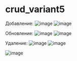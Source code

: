 # crud_variant5

Добавление: 
![image](https://github.com/1gxsha/crud_variant5/assets/114615161/110ae974-3931-4801-8a7c-178fd9fe1340)
![image](https://github.com/1gxsha/crud_variant5/assets/114615161/25c43926-4512-4cc4-b28b-8bcdd5e2fc08)

Обновление:
![image](https://github.com/1gxsha/crud_variant5/assets/114615161/50dd08ec-f2b1-49d4-bb92-2626cbf6ac9f)
![image](https://github.com/1gxsha/crud_variant5/assets/114615161/3c548e98-9e5c-4134-96e6-4d96c5dcb3a4)

Удаление:
![image](https://github.com/1gxsha/crud_variant5/assets/114615161/884d2258-888d-405e-80b6-d73685c4c5c8)
![image](https://github.com/1gxsha/crud_variant5/assets/114615161/44b12742-2deb-4381-bbb5-a096dbd0d683)

![image](https://github.com/1gxsha/crud_variant5/assets/114615161/2ff4342f-3a74-4ed7-961b-a75d1bb87332)






